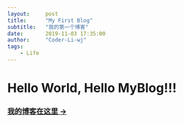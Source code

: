 ```yaml
---
layout:     post
title:      "My First Blog"
subtitle:   "我的第一个博客"
date:       2019-11-03 17:35:00
author:     "Coder-Li-wj"
tags:
    - Life
---
```


# Hello World, Hello MyBlog!!!
### [我的博客在这里 &rarr;](https://Coder-Li-wj.github.io)